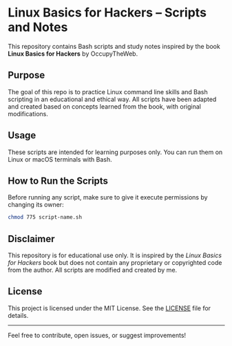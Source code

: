 # Linux Basics for Hackers – Scripts and Notes

This repository contains Bash scripts and study notes inspired by the book **Linux Basics for Hackers** by OccupyTheWeb.

## Purpose

The goal of this repo is to practice Linux command line skills and Bash scripting in an educational and ethical way. All scripts have been adapted and created based on concepts learned from the book, with original modifications.

## Usage

These scripts are intended for learning purposes only. You can run them on Linux or macOS terminals with Bash.

## How to Run the Scripts

Before running any script, make sure to give it execute permissions by changing its owner:

```bash
chmod 775 script-name.sh
```

## Disclaimer

This repository is for educational use only. It is inspired by the *Linux Basics for Hackers* book but does not contain any proprietary or copyrighted code from the author. All scripts are modified and created by me.

## License

This project is licensed under the MIT License. See the [LICENSE](LICENSE) file for details.

---

Feel free to contribute, open issues, or suggest improvements!

